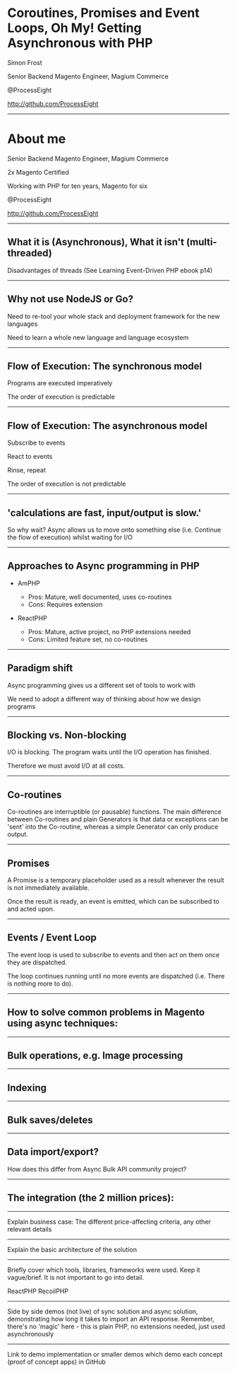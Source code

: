 # Coroutines, Promises and Event Loops, Oh My! Getting Asynchronous with PHP

Simon Frost

Senior Backend Magento Engineer, Magium Commerce

@ProcessEight

http://github.com/ProcessEight

---

# About me

Senior Backend Magento Engineer, Magium Commerce

2x Magento Certified

Working with PHP for ten years, Magento for six

@ProcessEight

http://github.com/ProcessEight

---

## What it is (Asynchronous), What it isn't (multi-threaded)

Disadvantages of threads (See Learning Event-Driven PHP ebook p14)

---

## Why not use NodeJS or Go?

Need to re-tool your whole stack and deployment framework for the new languages

Need to learn a whole new language and language ecosystem

---

## Flow of Execution: The synchronous model

Programs are executed imperatively

The order of execution is predictable

---

## Flow of Execution: The asynchronous model

Subscribe to events

React to events

Rinse, repeat

The order of execution is not predictable

---

## 'calculations are fast, input/output is slow.'

So why wait? Async allows us to move onto something else (i.e. Continue the flow of execution) whilst waiting for I/O

---

## Approaches to Async programming in PHP

* AmPHP
    * Pros: Mature, well documented, uses co-routines
    * Cons: Requires extension

* ReactPHP
    * Pros: Mature, active project, no PHP extensions needed
    * Cons: Limited feature set, no co-routines

---

## Paradigm shift

Async programming gives us a different set of tools to work with

We need to adopt a different way of thinking about how we design programs

---

## Blocking vs. Non-blocking

I/O is blocking. The program waits until the I/O operation has finished.

Therefore we must avoid I/O at all costs.

---

## Co-routines

Co-routines are interruptible (or pausable) functions. The main difference between Co-routines and plain Generators is that data or exceptions can be 'sent' into the Co-routine, whereas a simple Generator can only produce output.

---

## Promises

A Promise is a temporary placeholder used as a result whenever the result is not immediately available.

Once the result is ready, an event is emitted, which can be subscribed to and acted upon.

---

## Events / Event Loop

The event loop is used to subscribe to events and then act on them once they are dispatched.

The loop continues running until no more events are dispatched (i.e. There is nothing more to do). 

---

## How to solve common problems in Magento using async techniques:

---

## Bulk operations, e.g. Image processing

---

## Indexing

---

## Bulk saves/deletes

---

## Data import/export?

How does this differ from Async Bulk API community project?

---

## The integration (the 2 million prices):

---

Explain business case: The different price-affecting criteria, any other relevant details

---

Explain the basic architecture of the solution

---

Briefly cover which tools, libraries, frameworks were used. Keep it vague/brief. It is not important to go into detail.

ReactPHP
RecoilPHP

---

Side by side demos (not live) of sync solution and async solution, demonstrating how long it takes to import an API response.
Remember, there's no 'magic' here - this is plain PHP, no extensions needed, just used asynchronously

---

Link to demo implementation or smaller demos which demo each concept (proof of concept apps) in GitHub
